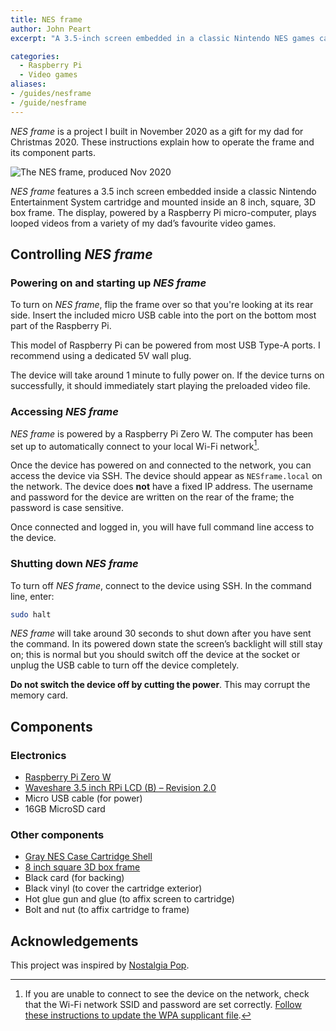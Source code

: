 ```yaml
---
title: NES frame
author: John Peart
excerpt: "A 3.5-inch screen embedded in a classic Nintendo NES games cartridge, powered by Raspberry Pi and mounted in a 3D box frame."

categories:
  - Raspberry Pi
  - Video games
aliases:
- /guides/nesframe
- /guide/nesframe
---
```


*NES frame* is a project I built in November 2020 as a gift for my dad for Christmas 2020. These instructions explain how to operate the frame and its component parts.

![The NES frame, produced Nov 2020](/assets/images/guides/nesframe/NESframe.jpg)

*NES frame* features a 3.5 inch screen embedded inside a classic Nintendo Entertainment System cartridge and mounted inside an 8 inch, square, 3D box frame. The display, powered by a Raspberry Pi micro-computer, plays looped videos from a variety of my dad’s favourite video games.

## Controlling *NES frame*

### Powering on and starting up *NES frame*

To turn on *NES frame*, flip the frame over so that you're looking at its rear side. Insert the included micro USB cable into the port on the bottom most part of the Raspberry Pi.

This model of Raspberry Pi can be powered from most USB Type-A ports. I recommend using a dedicated 5V wall plug.

The device will take around 1 minute to fully power on. If the device turns on successfully, it should immediately start playing the preloaded video file.

### Accessing *NES frame*

*NES frame* is powered by a Raspberry Pi Zero W. The computer has been set up to automatically connect to your local Wi-Fi network[^wifi].

Once the device has powered on and connected to the network, you can access the device via SSH. The device should appear as `NESframe.local` on the network. The device does **not** have a fixed IP address. The username and password for the device are written on the rear of the frame; the password is case sensitive.

Once connected and logged in, you will have full command line access to the device.

### Shutting down *NES frame*

To turn off *NES frame*, connect to the device using SSH. In the command line, enter:

```bash
sudo halt
```

*NES frame* will take around 30 seconds to shut down after you have sent the command. In its powered down state the screen’s backlight will still stay on; this is normal but you should switch off the device at the socket or unplug the USB cable to turn off the device completely.

**Do not switch the device off by cutting the power**. This may corrupt the memory card.

## Components

### Electronics

- <a href="https://www.raspberrypi.org/products/raspberry-pi-zero-w/?resellerType=home" target="_blank" rel="noopener noreferrer">Raspberry Pi Zero W</a>
- <a href="https://www.waveshare.com/wiki/3.5inch_RPi_LCD_(B)" target="_blank" rel="noopener noreferrer">Waveshare 3.5 inch RPi LCD (B) – Revision 2.0</a>
- Micro USB cable (for power)
- 16GB MicroSD card

### Other components

- <a href="https://www.ebay.co.uk/itm/Gray-NES-Case-Cartridge-Shell-Replacement-For-Nintendo-Entertainment-System/202857687430" target="_blank" rel="noopener noreferrer">Gray NES Case Cartridge Shell</a>
- <a href="https://www.ebay.co.uk/itm/8-x-8-3D-Box-Frame-Photo-Picture-Deep-Display-4-x-4-Mount-Black-Grey/114389850135" target="_blank" rel="noopener noreferrer">8 inch square 3D box frame</a>
- Black card (for backing)
- Black vinyl (to cover the cartridge exterior)
- Hot glue gun and glue (to affix screen to cartridge)
- Bolt and nut (to affix cartridge to frame)

## Acknowledgements

This project was inspired by <a href="https://www.nostalgiapop.com/nes-project/" target="_blank" rel="noopener noreferrer">Nostalgia Pop</a>.

[^wifi]: If you are unable to connect to see the device on the network, check that the Wi-Fi network SSID and password are set correctly. <a href="https://www.raspberrypi-spy.co.uk/2017/04/manually-setting-up-pi-wifi-using-wpa_supplicant-conf/" target="_blank" rel="noopener noreferrer">Follow these instructions to update the WPA supplicant file</a>.
